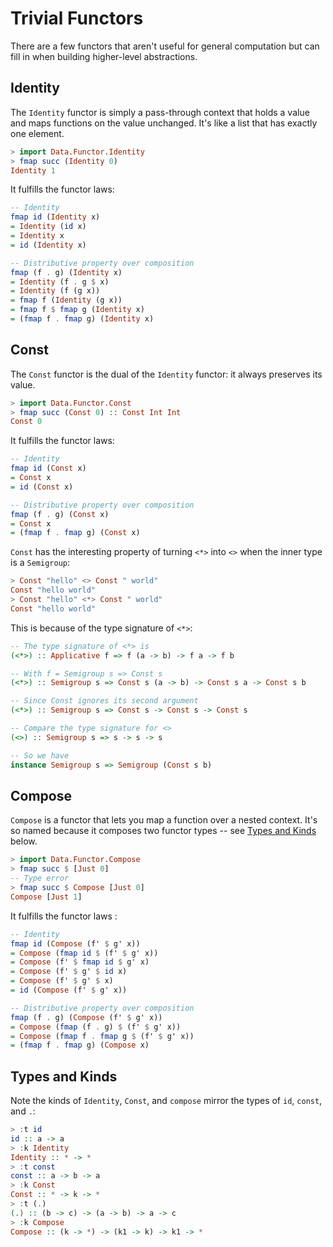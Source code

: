 # Trivial Functors

There are a few functors that aren't useful for general computation but can fill in when building higher-level abstractions.

## Identity

The `Identity` functor is simply a pass-through context that holds a value and maps functions on the value unchanged. It's like a list that has exactly one element.

```hs
> import Data.Functor.Identity
> fmap succ (Identity 0)
Identity 1
```

It fulfills the functor laws:

```hs
-- Identity
fmap id (Identity x)
= Identity (id x)
= Identity x
= id (Identity x)

-- Distributive property over composition
fmap (f . g) (Identity x)
= Identity (f . g $ x)
= Identity (f (g x))
= fmap f (Identity (g x))
= fmap f $ fmap g (Identity x)
= (fmap f . fmap g) (Identity x)
```

## Const

The `Const` functor is the dual of the `Identity` functor: it always preserves its value.

```hs
> import Data.Functor.Const
> fmap succ (Const 0) :: Const Int Int
Const 0
```

It fulfills the functor laws:

```hs
-- Identity
fmap id (Const x)
= Const x
= id (Const x)

-- Distributive property over composition
fmap (f . g) (Const x)
= Const x
= (fmap f . fmap g) (Const x)
```

`Const` has the interesting property of turning `<*>` into `<>` when the inner type is a `Semigroup`:

```hs
> Const "hello" <> Const " world"
Const "hello world"
> Const "hello" <*> Const " world"
Const "hello world"
```

This is because of the type signature of `<*>`:

```hs
-- The type signature of <*> is
(<*>) :: Applicative f => f (a -> b) -> f a -> f b

-- With f = Semigroup s => Const s
(<*>) :: Semigroup s => Const s (a -> b) -> Const s a -> Const s b

-- Since Const ignores its second argument
(<*>) :: Semigroup s => Const s -> Const s -> Const s

-- Compare the type signature for <>
(<>) :: Semigroup s => s -> s -> s

-- So we have
instance Semigroup s => Semigroup (Const s b)
```

## Compose

`Compose` is a functor that lets you map a function over a nested context. It's so named because it composes two functor types -- see [Types and Kinds](#types-and-kinds) below.

```hs
> import Data.Functor.Compose
> fmap succ $ [Just 0]
-- Type error
> fmap succ $ Compose [Just 0]
Compose [Just 1]
```

It fulfills the functor laws :
```hs
-- Identity
fmap id (Compose (f' $ g' x))
= Compose (fmap id $ (f' $ g' x))
= Compose (f' $ fmap id $ g' x)
= Compose (f' $ g' $ id x)
= Compose (f' $ g' $ x)
= id (Compose (f' $ g' x))

-- Distributive property over composition
fmap (f . g) (Compose (f' $ g' x))
= Compose (fmap (f . g) $ (f' $ g' x))
= Compose (fmap f . fmap g $ (f' $ g' x))
= (fmap f . fmap g) (Compose x)
```

## Types and Kinds

Note the kinds of `Identity`, `Const`, and `compose` mirror the types of `id`, `const`, and `.`:

```hs
> :t id
id :: a -> a
> :k Identity
Identity :: * -> *
> :t const
const :: a -> b -> a
> :k Const
Const :: * -> k -> *
> :t (.)
(.) :: (b -> c) -> (a -> b) -> a -> c
> :k Compose
Compose :: (k -> *) -> (k1 -> k) -> k1 -> *
```